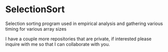 # SelectionSort
Selection sorting program used in empirical analysis and gathering various timing for various array sizes

I have a couple more repositories that are private, if interested please inquire with me so that I can collaborate with you.
